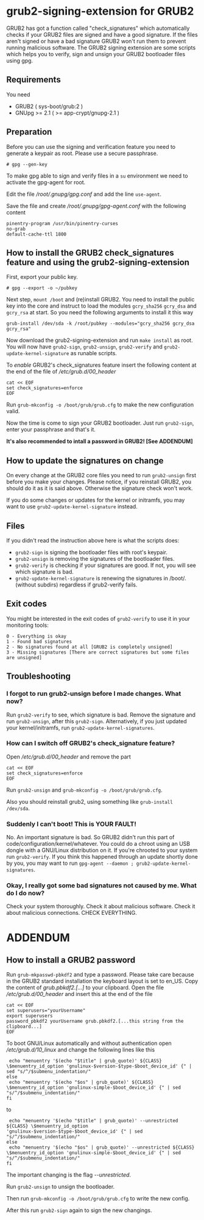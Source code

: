 # grub2-signing-extension for GRUB2

GRUB2 has got a function called "check\_signatures" which automatically checks if your GRUB2 files are signed and have a good signature. If the files aren't signed or have a bad signature GRUB2 won't run them to prevent running malicious software.
The GRUB2 signing extension are some scripts which helps you to verify, sign and unsign your GRUB2 bootloader files using gpg. 



## Requirements

You need

* GRUB2 ( sys-boot/grub:2 )
* GNUpg >= 2.1 ( >= app-crypt/gnupg-2.1 )  



## Preparation

Before you can use the signing and verification feature you need to generate a keypair as root. Please use a secure passphrase.

`# gpg --gen-key`


To make gpg able to sign and verify files in a `su` environment we need to activate the gpg-agent for root. 

Edit the file _/root/.gnupg/gpg.conf_ and add the line `use-agent`.

Save the file and create _/root/.gnupg/gpg-agent.conf_ with the following content

    pinentry-program /usr/bin/pinentry-curses
    no-grab
    default-cache-ttl 1800



## How to install the GRUB2 check\_signatures feature and using the grub2-signing-extension

First, export your public key.

`# gpg --export -o ~/pubkey`


Next step, `mount /boot` and (re)install GRUB2. You need to install the public key into the core and instruct to load the modules `gcry_sha256` `gcry_dsa` and `gcry_rsa` at start. So you need the following arguments to install it this way

`grub-install /dev/sda -k /root/pubkey --modules="gcry_sha256 gcry_dsa gcry_rsa"`


Now download the grub2-signing-extension and run `make install` as root. You will now have `grub2-sign`, `grub2-unsign`, `grub2-verify` and `grub2-update-kernel-signature` as runable scripts.


To _enable_ GRUB2's check\_signatures feature insert the following content at the end of the file of */etc/grub.d/00_header* 

    cat << EOF
    set check_signatures=enforce
    EOF


Run `grub-mkconfig -o /boot/grub/grub.cfg` to make the new configuration valid.

Now the time is come to sign your GRUB2 bootloader. Just run `grub2-sign`, enter your passphrase and that's it.

**It's also recommended to intall a password in GRUB2! [See ADDENDUM]**





## How to update the signatures on change

On every change at the GRUB2 core files you need to run `grub2-unsign` first before you make your changes. Please notice, if you reinstall GRUB2, you should do it as it is said above. Otherwise the signature check won't work.

If you do some changes or updates for the kernel or initramfs, you may want to use `grub2-update-kernel-signature` instead.




## Files

If you didn't read the instruction above here is what the scripts does:

* `grub2-sign` is signing the bootloader files with root's keypair.
* `grub2-unsign` is removing the signatures of the bootloader files.
* `grub2-verify` is checking if your signatures are good. If not, you will see which signature is bad.
* `grub2-update-kernel-signature` is renewing the signatures in /boot/. (without subdirs) regardless if grub2-verify fails.


## Exit codes

You might be interested in the exit codes of `grub2-verify` to use it in your monitoring tools:

```
0 - Everything is okay
1 - Found bad signatures
2 - No signatures found at all [GRUB2 is completely unsigned]
3 - Missing signatures [There are correct signatures but some files are unsigned]
```


## Troubleshooting

### I forgot to run grub2-unsign before I made changes. What now?

Run `grub2-verify` to see, which signature is bad. Remove the signature and run `grub2-unsign`, after this `grub2-sign`.
Alternatively, if you just updated your kernel/initramfs, run `grub2-update-kernel-signatures`.


### How can I switch off GRUB2's check\_signature feature?

Open */etc/grub.d/00_header* and remove the part 

    cat << EOF
    set check_signatures=enforce
    EOF

Run `grub2-unsign` and `grub-mkconfig -o /boot/grub/grub.cfg`.

Also you should reinstall grub2, using something like `grub-install /dev/sda`.


### Suddenly I can't boot! This is YOUR FAULT!

No. An important signature is bad. So GRUB2 didn't run this part of code/configuration/kernel/whatever.
You could do a chroot using an USB dongle with a GNU/Linux distribution on it. If you're chrooted to your system run `grub2-verify`. 
If you think this happened through an update shortly done by you, you may want to run `gpg-agent --daemon ; grub2-update-kernel-signatures`.


### Okay, I really got some bad signatures not caused by me. What do I do now?

Check your system thoroughly. Check it about malicious software. Check it about malicious connections. CHECK EVERYTHING. 



# ADDENDUM

## How to install a GRUB2 password

Run `grub-mkpasswd-pbkdf2` and type a password. Please take care because in the GRUB2 standard installation the keyboard layout is set to en\_US.
Copy the content of *grub.pbkdf2.[...]* to your clipboard. Open the file */etc/grub.d/00_header* and insert this at the end of the file

    cat << EOF
    set superusers="yourUsername"
    export superusers
    password_pbkdf2 yourUsername grub.pbkdf2.[...this string from the clipboard...]
    EOF

To boot GNU/Linux automatically and without authentication open */etc/grub.d/10_linux* and change the following lines like this

     echo "menuentry '$(echo "$title" | grub_quote)' ${CLASS} \$menuentry_id_option 'gnulinux-$version-$type-$boot_device_id' {" | sed "s/^/$submenu_indentation/"
    else
     echo "menuentry '$(echo "$os" | grub_quote)' ${CLASS} \$menuentry_id_option 'gnulinux-simple-$boot_device_id' {" | sed "s/^/$submenu_indentation/"
    fi

to

     echo "menuentry '$(echo "$title" | grub_quote)' --unrestricted ${CLASS} \$menuentry_id_option 'gnulinux-$version-$type-$boot_device_id' {" | sed "s/^/$submenu_indentation/"
    else
     echo "menuentry '$(echo "$os" | grub_quote)' --unrestricted ${CLASS} \$menuentry_id_option 'gnulinux-simple-$boot_device_id' {" | sed "s/^/$submenu_indentation/"
    fi

The important changing is the flag *--unrestricted*.


Run `grub2-unsign` to unsign the bootloader. 

Then run `grub-mkconfig -o /boot/grub/grub.cfg` to write the new config. 

After this run `grub2-sign` again to sign the new changings.

